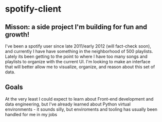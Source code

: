 # spotify-client

## Misson: a side project I'm building for fun and growth! 
I've been a spotify user since late 2011/early 2012 (will fact-check soon), and currently I have have something in the neighborhood of 500 playlists.
Lately its been getting to the point to where I have too many songs and playlists to organize with the current UI. 
I'm looking to make an interface that will better allow me to visualize, organize, and reason about this set of data. 

## Goals 
At the very least I could expect to learn about Front-end development and data engineering, but I've already learned about Python virtual environments - it sounds silly, but enviroments and tooling has usually been handled for me in my jobs 


